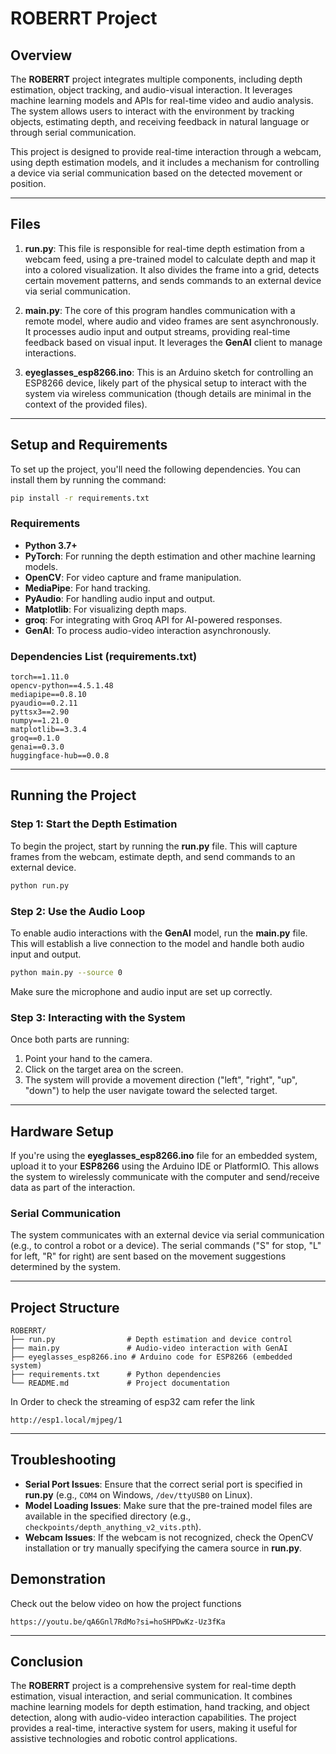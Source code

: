 # ROBERRT Project

## Overview

The **ROBERRT** project integrates multiple components, including depth estimation, object tracking, and audio-visual interaction. It leverages machine learning models and APIs for real-time video and audio analysis. The system allows users to interact with the environment by tracking objects, estimating depth, and receiving feedback in natural language or through serial communication.

This project is designed to provide real-time interaction through a webcam, using depth estimation models, and it includes a mechanism for controlling a device via serial communication based on the detected movement or position.

---

## Files

1. **run.py**: This file is responsible for real-time depth estimation from a webcam feed, using a pre-trained model to calculate depth and map it into a colored visualization. It also divides the frame into a grid, detects certain movement patterns, and sends commands to an external device via serial communication.

2. **main.py**: The core of this program handles communication with a remote model, where audio and video frames are sent asynchronously. It processes audio input and output streams, providing real-time feedback based on visual input. It leverages the **GenAI** client to manage interactions.

3. **eyeglasses_esp8266.ino**: This is an Arduino sketch for controlling an ESP8266 device, likely part of the physical setup to interact with the system via wireless communication (though details are minimal in the context of the provided files).

---

## Setup and Requirements

To set up the project, you'll need the following dependencies. You can install them by running the command:

```bash
pip install -r requirements.txt
```

### Requirements

- **Python 3.7+**
- **PyTorch**: For running the depth estimation and other machine learning models.
- **OpenCV**: For video capture and frame manipulation.
- **MediaPipe**: For hand tracking.
- **PyAudio**: For handling audio input and output.
- **Matplotlib**: For visualizing depth maps.
- **groq**: For integrating with Groq API for AI-powered responses.
- **GenAI**: To process audio-video interaction asynchronously.

### Dependencies List (requirements.txt)

```text
torch==1.11.0
opencv-python==4.5.1.48
mediapipe==0.8.10
pyaudio==0.2.11
pyttsx3==2.90
numpy==1.21.0
matplotlib==3.3.4
groq==0.1.0
genai==0.3.0
huggingface-hub==0.0.8
```

---

## Running the Project

### Step 1: Start the Depth Estimation

To begin the project, start by running the **run.py** file. This will capture frames from the webcam, estimate depth, and send commands to an external device.

```bash
python run.py
```

### Step 2: Use the Audio Loop

To enable audio interactions with the **GenAI** model, run the **main.py** file. This will establish a live connection to the model and handle both audio input and output.

```bash
python main.py --source 0
```

Make sure the microphone and audio input are set up correctly.

### Step 3: Interacting with the System

Once both parts are running:
1. Point your hand to the camera.
2. Click on the target area on the screen.
3. The system will provide a movement direction ("left", "right", "up", "down") to help the user navigate toward the selected target.

---

## Hardware Setup

If you're using the **eyeglasses_esp8266.ino** file for an embedded system, upload it to your **ESP8266** using the Arduino IDE or PlatformIO. This allows the system to wirelessly communicate with the computer and send/receive data as part of the interaction.

### Serial Communication

The system communicates with an external device via serial communication (e.g., to control a robot or a device). The serial commands ("S" for stop, "L" for left, "R" for right) are sent based on the movement suggestions determined by the system.

---

## Project Structure

```
ROBERRT/
├── run.py                # Depth estimation and device control
├── main.py               # Audio-video interaction with GenAI
├── eyeglasses_esp8266.ino # Arduino code for ESP8266 (embedded system)
├── requirements.txt      # Python dependencies
└── README.md             # Project documentation
```
In Order to check the streaming of esp32 cam refer the link 
```
http://esp1.local/mjpeg/1
```

---

## Troubleshooting

- **Serial Port Issues**: Ensure that the correct serial port is specified in **run.py** (e.g., `COM4` on Windows, `/dev/ttyUSB0` on Linux).
- **Model Loading Issues**: Make sure that the pre-trained model files are available in the specified directory (e.g., `checkpoints/depth_anything_v2_vits.pth`).
- **Webcam Issues**: If the webcam is not recognized, check the OpenCV installation or try manually specifying the camera source in **run.py**.

## Demonstration
 Check out the below video on how the project functions 
```
https://youtu.be/qA6Gnl7RdMo?si=hoSHPDwKz-Uz3fKa

```
---

## Conclusion

The **ROBERRT** project is a comprehensive system for real-time depth estimation, visual interaction, and serial communication. It combines machine learning models for depth estimation, hand tracking, and object detection, along with audio-video interaction capabilities. The project provides a real-time, interactive system for users, making it useful for assistive technologies and robotic control applications.

